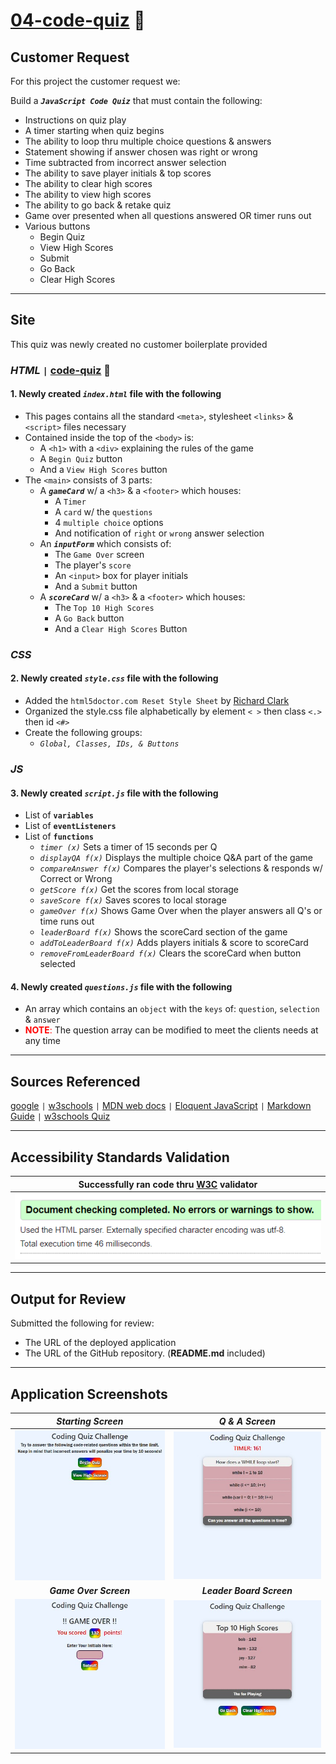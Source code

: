 # [**04-code-quiz**](https://michellemcconville.github.io/04-code-quiz/) :link:

## Customer Request

For this project the customer request we:

Build a ***`JavaScript Code Quiz`*** that must contain the following:

- Instructions on quiz play
- A timer starting when quiz begins
- The ability to loop thru multiple choice questions & answers
- Statement showing if answer chosen was right or wrong
- Time subtracted from incorrect answer selection
- The ability to save player initials & top scores
- The ability to clear high scores
- The ability to view high scores
- The ability to go back & retake quiz
- Game over presented when all questions answered OR timer runs out
- Various buttons
  - Begin Quiz
  - View High Scores
  - Submit
  - Go Back
  - Clear High Scores

---

## Site

This quiz was newly created no customer boilerplate provided

### ***HTML*** `|` [**code-quiz**](https://michellemcconville.github.io/04-code-quiz/) :link:

#### 1. Newly created ***`index.html`*** file with the following

- This pages contains all the standard `<meta>`, stylesheet `<links>` & `<script>` files necessary
- Contained inside the top of the `<body>` is:
  - A `<h1>` with a `<div>` explaining the rules of the game
  - A `Begin Quiz` button
  - And a `View High Scores` button
- The `<main>` consists of 3 parts:
  - A ***`gameCard`*** w/ a `<h3>` & a `<footer>` which houses:
    - A `Timer`
    - A `card` w/ the `questions`
    - 4 `multiple choice` options
    - And notification of `right` or `wrong` answer selection
  - An ***`inputForm`*** which consists of:
    - The `Game Over` screen
    - The player's `score`
    - An `<input>` box for player initials
    - And a `Submit` button
  - A ***`scoreCard`*** w/ a `<h3>` & a `<footer>` which houses:
    - The `Top 10 High Scores`
    - A `Go Back` button
    - And a `Clear High Scores` Button

### ***CSS***

#### 2. Newly created ***`style.css`*** file with the following

- Added the `html5doctor.com Reset Style Sheet` by [Richard Clark](http://richclarkdesign.com)
- Organized the style.css file alphabetically by element `< >` then class `<.>` then id `<#>`
- Create the following groups:
  - *`Global, Classes, IDs, & Buttons`*

### ***JS***

#### 3. Newly created ***`script.js`*** file with the following

- List of **`variables`**
- List of **`eventListeners`**
- List of **`functions`**
  - *`timer (x)`* Sets a timer of 15 seconds per Q
  - *`displayQA f(x)`* Displays the multiple choice Q&A part of the game
  - *`compareAnswer f(x)`* Compares the player's selections & responds w/ Correct or Wrong
  - *`getScore f(x)`* Get the scores from local storage
  - *`saveScore f(x)`* Saves scores to local storage
  - *`gameOver f(x)`* Shows Game Over when the player answers all Q's or time runs out
  - *`leaderBoard f(x)`* Shows the scoreCard section of the game
  - *`addToLeaderBoard f(x)`* Adds players initials & score to scoreCard
  - *`removeFromLeaderBoard f(x)`* Clears the scoreCard when button selected

#### 4. Newly created ***`questions.js`*** file with the following

- An array which contains an `object` with the `keys` of: `question`, `selection` & `answer`
- <span style="color:red">**NOTE**:</span> The question array can be modified to meet the clients needs at any time

---

## Sources Referenced

[google](https://www.google.com/) `|`
[w3schools](https://www.w3schools.com) `|`
[MDN web docs](https://developer.mozilla.org/en-US/) `|`
[Eloquent JavaScript](https://eloquentjavascript.net/) `|`
[Markdown Guide](https://www.markdownguide.org/) `|`
[w3schools Quiz](https://www.w3schools.com/quiztest/quiztest.asp?qtest=JS)

---

## Accessibility Standards Validation

| Successfully ran code thru [**W3C**](https://validator.w3.org/) validator |
|---------------------------------------------------------------------------|
| ![Validation Results](./images/04-w3c-Success.png)                        |

---

## Output for Review

Submitted the following for review:

- The URL of the deployed application
- The URL of the GitHub repository. (**README.md** included)

---

## Application Screenshots

| ***Starting Screen***                       | ***Q & A Screen***                          |
| :-----------------------------------------: | :-----------------------------------------: |
| ![Quiz Start](./images/quizStart400.jpg)    | ![Quiz Q & A](./images/quizQuestion400.jpg) |
| ***Game Over Screen***                      | ***Leader Board Screen***                   |
| ![Quiz Over](./images/quizOver400.jpg)      | ![High Scores](./images/quizScores400.jpg)  |
